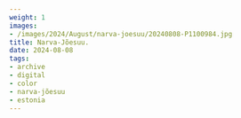 ```yaml
---
weight: 1
images:
- /images/2024/August/narva-joesuu/20240808-P1100984.jpg
title: Narva-Jõesuu.
date: 2024-08-08
tags:
- archive
- digital
- color
- narva-jõesuu
- estonia
---
```


